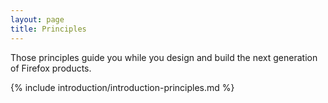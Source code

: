 ```yaml
---
layout: page
title: Principles
---
```


Those principles guide you while you design and build the next generation of Firefox products.

{% include introduction/introduction-principles.md %}
